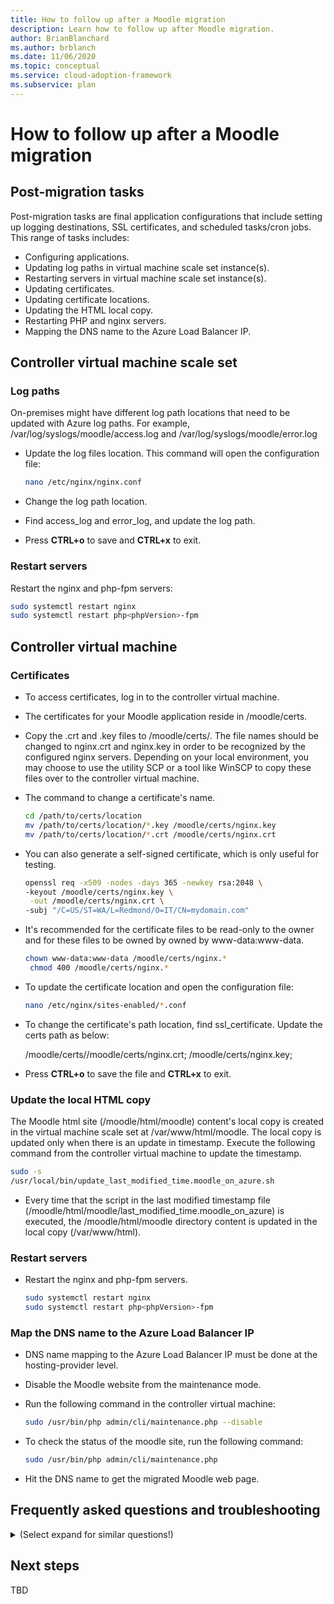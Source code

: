 ```yaml
---
title: How to follow up after a Moodle migration
description: Learn how to follow up after Moodle migration.
author: BrianBlanchard
ms.author: brblanch 
ms.date: 11/06/2020
ms.topic: conceptual
ms.service: cloud-adoption-framework
ms.subservice: plan
---
```


# How to follow up after a Moodle migration

## Post-migration tasks

Post-migration tasks are final application configurations that include setting up logging destinations, SSL certificates, and scheduled tasks/cron jobs. This range of tasks includes:

- Configuring applications.
- Updating log paths in virtual machine scale set instance(s).
- Restarting servers in virtual machine scale set instance(s).
- Updating certificates.
- Updating certificate locations.
- Updating the HTML local copy.
- Restarting PHP and nginx servers.
- Mapping the DNS name to the Azure Load Balancer IP.

## Controller virtual machine scale set
    
### Log paths
        
On-premises might have different log path locations that need to be updated with Azure log paths. For example, /var/log/syslogs/moodle/access.log and /var/log/syslogs/moodle/error.log 
    
- Update the log files location. This command will open the configuration file:

  ```bash
  nano /etc/nginx/nginx.conf
  ```

- Change the log path location.

- Find access_log and error_log, and update the log path.

- Press **CTRL+o** to save and **CTRL+x** to exit.

            
### Restart servers
        
Restart the nginx and php-fpm servers:

  ```bash
  sudo systemctl restart nginx
  sudo systemctl restart php<phpVersion>-fpm
  ```

## Controller virtual machine

### Certificates

- To access certificates, log in to the controller virtual machine.

- The certificates for your Moodle application reside in /moodle/certs.

- Copy the .crt and .key files to /moodle/certs/. The file names should be changed to nginx.crt and nginx.key in order to be recognized by the configured nginx servers. Depending on your local environment, you may choose to use the utility SCP or a tool like WinSCP to copy these files over to the controller virtual machine.

- The command to change a certificate's name.

  ```bash
  cd /path/to/certs/location
  mv /path/to/certs/location/*.key /moodle/certs/nginx.key
  mv /path/to/certs/location/*.crt /moodle/certs/nginx.crt
  ```

- You can also generate a self-signed certificate, which is only useful for testing.

  ```bash
  openssl req -x509 -nodes -days 365 -newkey rsa:2048 \
  -keyout /moodle/certs/nginx.key \
   -out /moodle/certs/nginx.crt \
  -subj "/C=US/ST=WA/L=Redmond/O=IT/CN=mydomain.com"
  ```

- It's recommended for the certificate files to be read-only to the owner and for these files to be owned by owned by www-data:www-data.

  ```bash
  chown www-data:www-data /moodle/certs/nginx.*
   chmod 400 /moodle/certs/nginx.*
  ```

- To update the certificate location and open the configuration file:

  ```bash
  nano /etc/nginx/sites-enabled/*.conf
  ```

 - To change the certificate's path location, find ssl_certificate. Update the certs path as below:
   
   /moodle/certs//moodle/certs/nginx.crt;
   /moodle/certs/nginx.key;

- Press **CTRL+o** to save the file and **CTRL+x** to exit.
          

### Update the local HTML copy
        
The Moodle html site (/moodle/html/moodle) content's local copy is created in the virtual machine scale set at /var/www/html/moodle. The local copy is updated only when there is an update in timestamp. Execute the following command from the controller virtual machine to update the timestamp. 

  ```bash
  sudo -s
  /usr/local/bin/update_last_modified_time.moodle_on_azure.sh
  ```

-  Every time that the script in the last modified timestamp file (/moodle/html/moodle/last_modified_time.moodle_on_azure) is executed, the /moodle/html/moodle directory content is updated in the local copy (/var/www/html).
        
### Restart servers
        
- Restart the nginx and php-fpm servers.

  ```bash
  sudo systemctl restart nginx
  sudo systemctl restart php<phpVersion>-fpm
  ```

### Map the DNS name to the Azure Load Balancer IP

- DNS name mapping to the Azure Load Balancer IP must be done at the hosting-provider level.

- Disable the Moodle website from the maintenance mode.

- Run the following command in the controller virtual machine:

  ```bash
  sudo /usr/bin/php admin/cli/maintenance.php --disable
  ```

- To check the status of the moodle site, run the following command:

  ```bash
  sudo /usr/bin/php admin/cli/maintenance.php
  ```

- Hit the DNS name to get the migrated Moodle web page.

## Frequently asked questions and troubleshooting

<details> 
<summary>(Select expand for similar questions!)</summary>

1. Error: The database connection has failed: For errors like _database connection failed_ or _could not connect to the database you specified_, here are some potential reasons and solutions.
	
- Your database server isn't installed or running. To check this for MySQL, try typing the following the following command:

  ```
  $telnet database_host_name 3306
  ```

- You should get a cryptic response which includes the version number of the MySQL server.

- If you're attempting to run two instances of Moodle on different ports, use the IP address of the host (not localhost) in the $CFG->dbhost setting; for example, $CFG->dbhost = 127.0.0.1:3308.

- You haven't created a Moodle database or assigned a user with the correct privileges to access it.

- The Moodle database settings aren't correct. The database name, database user, or database user password in your Moodle configuration file config.php aren't correct. 
        
- Check that there aren't apostrophes or non-alphabetic letters in your MySQL username or password.
		
2. Error: _500:Internal Server Error": There are several possible causes for this error. Start by checking your web server error log, which should have a more comprehensive explanation. Here are some known possibilities:
			
- There's a syntax error in your .htaccess or httpd.conf files. The way in which directives are written differs depending on which file you are using. You can use the following command to test for configuration errors in your nginx files:

  ```
  nginx -t
  ```

- The web server executes under your own user name, and all files have a maximum permissions level of 755. Check that this is set for your Moodle directory in your control panel, or use this command if you have access to the shell:

  ```
  chmod -R 755 moodle
  ```

3. Error: _403: Forbidden_.

This error means that the PHP memory_limit value isn't enough for the PHP script. The memory_limit value is the allowed memory size, which is 64M in the example above (67108864 bytes / 1024 = 65536 KB. 65536 KB / 1024 = 64 MB). You'll need to increase the PHP memory_limit value until this message is gone. There are two methods of doing this:

Method one: On a hosted installation, you should ask your host's support how to do this. Many allow .htaccess files. If yours does, add the following line to your .htaccess file, or create one in the Moodle directory if it doesn't already exist:

```
php_value memory_limit <value>M
Example: php_value memory_limit 40M
```

Method two: If you have your own server with shell access, edit your php.ini file. Make sure that it's the correct one by checking in your phpinfo output:

```
memory_limit <value>M
Example: memory_limit 40M
```

Remember that you need to restart your web server to make changes to php.ini effective. An alternative is to disable the memory_limit by using the command memory_limit 0.

4. Can't log in; stuck on the login screen.

This can also apply if you see _Your session has timed out. Please log in again._ or _A server error that affects your login session was detected. Please login again or restart your browser._ The following are potential causes and actions that you can take to resolve this:

- Check first that your main admin account (which will be a manual account) is also a problem. If your users are using an external authentication method (for example, LDAP), then that could be the problem. Isolate the cause, and verify that it's with Moodle before going any further.

- Check that your hard disk isn't full, that your server is on shared hosting, and that you haven't reached your disk space quota. This will prevent new sessions from being created, and no one will be able to log in.

- Carefully check the permissions in your 'moodledata' area. The web server needs to be able to write to the 'sessions' subdirectory.
 
5. Fatal error: _$CFG->dataroot is not writable. The admin has to fix directory permissions! Exiting._

- Check that Moodle and moodledata permissions are www-data:www-data only. If not, change the group and ownership permissions. The following command updates the permissions.

  ```
  sudo chown -R /moodle/moodledata
  ```

6. Couldn't find a top-level course.

- If this appears immediately after you attempted to install, Moodle it almost certainly means that the installation didn't complete. A complete installation will ask you for the administrator profile and to name the site just before it completes. Check your logs for errors. Then drop the database and start again. If you used the web-based installer, try the command line one.

7. The login link does not change upon logging in. I am logged in and can't navigate freely: Make sure the URL in your $CFG->wwwroot setting is exactly the same as the one you are actually using to access the site.

8. Errors when uploading a file:

- If you obtain a _File not found_ error when uploading a file, it indicates that slash arguments aren't enabled on your web server. Try enabling it.

- If your web server doesn't support slash arguments, its use in Moodle can be disabled by un-ticking the checkbox **Use slash arguments** in Administration > Site administration > Server > HTTP

- ![Warning:] Disabling slash arguments will result in SCORM packages not working and slash arguments warnings being displayed!

9. The site is stuck in maintenance mode. Sometimes Moodle gets stuck in maintenance mode, and the message _This site is undergoing maintenance and is currently unavailable_ appears despite your attempts to turn off maintenance mode. When you put Moodle into maintenance mode, it creates a file called maintenance.html in moodledata/maintenance.html, the site file's directory). To fix this, try the following:

- Check that the web server user has write permissions to the moodledata directory.
- Manually delete the maintenance.html file.
	
10. Where to find the logs:

- Syslog:
  - Either an error or access log is generated while someone accesses a page.
  - They're captured at /var/log/nginx/ location.
        
- Cron log:
  - The cron job will be running, and it will update the local copy in instance.
  -  The path is /var/log/sitelogs/moodle/cron.log.
  
</details> 

## Next steps

TBD